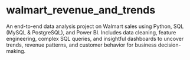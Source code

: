 # walmart_revenue_and_trends
An end-to-end data analysis project on Walmart sales using Python, SQL (MySQL &amp; PostgreSQL), and Power BI. Includes data cleaning, feature engineering, complex SQL queries, and insightful dashboards to uncover trends, revenue patterns, and customer behavior for business decision-making.
